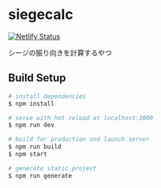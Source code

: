 # siegecalc

[![Netlify Status](https://api.netlify.com/api/v1/badges/ba6a6d46-281a-4fe8-bdfc-741e21437dcc/deploy-status)](https://app.netlify.com/sites/siegecalc/deploys)

シージの振り向きを計算するやつ

## Build Setup

``` bash
# install dependencies
$ npm install

# serve with hot reload at localhost:3000
$ npm run dev

# build for production and launch server
$ npm run build
$ npm start

# generate static project
$ npm run generate
```
